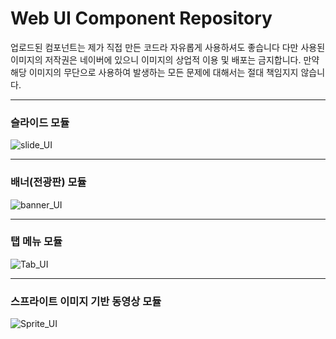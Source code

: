 # Web UI Component Repository
업로드된 컴포넌트는 제가 직접 만든 코드라 자유롭게 사용하셔도 좋습니다
다만 사용된 이미지의 저작권은 네이버에 있으니 이미지의 상업적 이용 및 배포는 금지합니다.
만약 해당 이미지의 무단으로 사용하여 발생하는 모든 문제에 대해서는 절대 책임지지 않습니다.

----- 

### 슬라이드 모듈
![slide_UI](https://github.com/DustinYook/Project_WebUIComponent/blob/master/image/Slide_UI.gif)

-----

### 배너(전광판) 모듈
![banner_UI](https://github.com/DustinYook/Project_WebUIComponent/blob/master/image/banner_UI.gif)

----- 

### 탭 메뉴 모듈
![Tab_UI](https://github.com/DustinYook/Project_WebUIComponent/blob/master/image/tab_UI.gif)

-----

### 스프라이트 이미지 기반 동영상 모듈
![Sprite_UI](https://github.com/DustinYook/Project_WebUIComponent/blob/master/image/Sprite_UI.gif)
